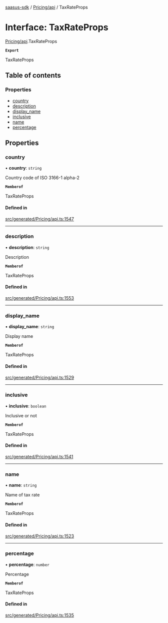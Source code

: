 [saasus-sdk](../README.md) / [Pricing/api](../modules/Pricing_api.md) / TaxRateProps

# Interface: TaxRateProps

[Pricing/api](../modules/Pricing_api.md).TaxRateProps

**`Export`**

TaxRateProps

## Table of contents

### Properties

- [country](Pricing_api.TaxRateProps.md#country)
- [description](Pricing_api.TaxRateProps.md#description)
- [display\_name](Pricing_api.TaxRateProps.md#display_name)
- [inclusive](Pricing_api.TaxRateProps.md#inclusive)
- [name](Pricing_api.TaxRateProps.md#name)
- [percentage](Pricing_api.TaxRateProps.md#percentage)

## Properties

### country

• **country**: `string`

Country code of ISO 3166-1 alpha-2

**`Memberof`**

TaxRateProps

#### Defined in

[src/generated/Pricing/api.ts:1547](https://github.com/saasus-platform/saasus-sdk-javascript/blob/2c78b0a/src/generated/Pricing/api.ts#L1547)

___

### description

• **description**: `string`

Description

**`Memberof`**

TaxRateProps

#### Defined in

[src/generated/Pricing/api.ts:1553](https://github.com/saasus-platform/saasus-sdk-javascript/blob/2c78b0a/src/generated/Pricing/api.ts#L1553)

___

### display\_name

• **display\_name**: `string`

Display name

**`Memberof`**

TaxRateProps

#### Defined in

[src/generated/Pricing/api.ts:1529](https://github.com/saasus-platform/saasus-sdk-javascript/blob/2c78b0a/src/generated/Pricing/api.ts#L1529)

___

### inclusive

• **inclusive**: `boolean`

Inclusive or not

**`Memberof`**

TaxRateProps

#### Defined in

[src/generated/Pricing/api.ts:1541](https://github.com/saasus-platform/saasus-sdk-javascript/blob/2c78b0a/src/generated/Pricing/api.ts#L1541)

___

### name

• **name**: `string`

Name of tax rate

**`Memberof`**

TaxRateProps

#### Defined in

[src/generated/Pricing/api.ts:1523](https://github.com/saasus-platform/saasus-sdk-javascript/blob/2c78b0a/src/generated/Pricing/api.ts#L1523)

___

### percentage

• **percentage**: `number`

Percentage

**`Memberof`**

TaxRateProps

#### Defined in

[src/generated/Pricing/api.ts:1535](https://github.com/saasus-platform/saasus-sdk-javascript/blob/2c78b0a/src/generated/Pricing/api.ts#L1535)

